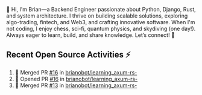 👋 Hi, I'm Brian—a Backend Engineer passionate about Python, Django, Rust, and system architecture. I thrive on building scalable solutions, exploring algo-trading, fintech, and Web3, and crafting innovative software. When I'm not coding, I enjoy chess, sci-fi, quantum physics, and skydiving (one day!). Always eager to learn, build, and share knowledge. Let’s connect! 🚀

## Recent Open Source Activities ⚡️
<!--START_SECTION:activity-->
1. 🎉 Merged PR [#16](https://github.com/brianobot/learning_axum-rs-/pull/16) in [brianobot/learning_axum-rs-](https://github.com/brianobot/learning_axum-rs-)
2. 💪 Opened PR [#16](https://github.com/brianobot/learning_axum-rs-/pull/16) in [brianobot/learning_axum-rs-](https://github.com/brianobot/learning_axum-rs-)
3. 🎉 Merged PR [#13](https://github.com/brianobot/learning_axum-rs-/pull/13) in [brianobot/learning_axum-rs-](https://github.com/brianobot/learning_axum-rs-)
<!--END_SECTION:activity-->

<!--
brianobot/brianobot is a ✨ special ✨ repository because its `README.md` (this file) appears on your GitHub profile.
You can click the Preview link to take a look at your changes.
--->

